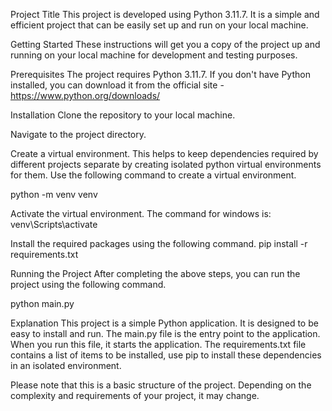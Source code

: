 Project Title
This project is developed using Python 3.11.7. It is a simple and efficient project that can be easily set up and run on your local machine.

Getting Started
These instructions will get you a copy of the project up and running on your local machine for development and testing purposes.

Prerequisites
The project requires Python 3.11.7. If you don't have Python installed, you can download it from the official site - https://www.python.org/downloads/

Installation
Clone the repository to your local machine.

Navigate to the project directory.

Create a virtual environment. This helps to keep dependencies required by different projects separate by creating isolated python virtual environments for them. Use the following command to create a virtual environment.

python -m venv venv

Activate the virtual environment. The command for windows is:
venv\Scripts\activate

Install the required packages using the following command.
pip install -r requirements.txt

Running the Project
After completing the above steps, you can run the project using the following command.

python main.py

Explanation
This project is a simple Python application. It is designed to be easy to install and run. The main.py file is the entry point to the application. When you run this file, it starts the application. The requirements.txt file contains a list of items to be installed, use pip to install these dependencies in an isolated environment.

Please note that this is a basic structure of the project. Depending on the complexity and requirements of your project, it may change.
